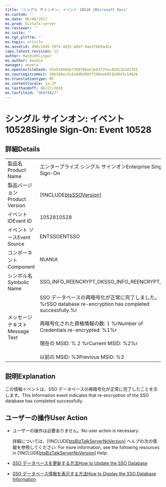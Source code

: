 ```yaml
---
title: 'シングル サインオン: イベント 10528 |Microsoft Docs'
ms.custom: ''
ms.date: 06/08/2017
ms.prod: biztalk-server
ms.reviewer: ''
ms.suite: ''
ms.tgt_pltfrm: ''
ms.topic: article
ms.assetid: d96c1645-70f4-4d15-a0d7-0ae37669ad2a
caps.latest.revision: 12
author: MandiOhlinger
ms.author: mandia
manager: anneta
ms.openlocfilehash: d2e91944de7399f8bee3e03f3facdb91263d2761
ms.sourcegitcommit: 266308ec5c6a9d8d80ff298ee6051b4843c5d626
ms.translationtype: MT
ms.contentlocale: ja-JP
ms.lasthandoff: 06/27/2018
ms.locfileid: "36974827"
---
```

# <a name="single-sign-on-event-10528"></a><span data-ttu-id="cdb74-102">シングル サインオン: イベント 10528</span><span class="sxs-lookup"><span data-stu-id="cdb74-102">Single Sign-On: Event 10528</span></span>
## <a name="details"></a><span data-ttu-id="cdb74-103">詳細</span><span class="sxs-lookup"><span data-stu-id="cdb74-103">Details</span></span>  

|                 |                                                                                                                                                                            |
|-----------------|----------------------------------------------------------------------------------------------------------------------------------------------------------------------------|
|  <span data-ttu-id="cdb74-104">製品名</span><span class="sxs-lookup"><span data-stu-id="cdb74-104">Product Name</span></span>   |                                                                         <span data-ttu-id="cdb74-105">エンタープライズ シングル サインオン</span><span class="sxs-lookup"><span data-stu-id="cdb74-105">Enterprise Single Sign-On</span></span>                                                                          |
| <span data-ttu-id="cdb74-106">製品バージョン</span><span class="sxs-lookup"><span data-stu-id="cdb74-106">Product Version</span></span> |                                                         [!INCLUDE[btsSSOVersion](../includes/btsssoversion-md.md)]                                                         |
|    <span data-ttu-id="cdb74-107">イベント ID</span><span class="sxs-lookup"><span data-stu-id="cdb74-107">Event ID</span></span>     |                                                                                   <span data-ttu-id="cdb74-108">10528</span><span class="sxs-lookup"><span data-stu-id="cdb74-108">10528</span></span>                                                                                    |
|  <span data-ttu-id="cdb74-109">イベント ソース</span><span class="sxs-lookup"><span data-stu-id="cdb74-109">Event Source</span></span>   |                                                                                   <span data-ttu-id="cdb74-110">ENTSSO</span><span class="sxs-lookup"><span data-stu-id="cdb74-110">ENTSSO</span></span>                                                                                   |
|    <span data-ttu-id="cdb74-111">コンポーネント</span><span class="sxs-lookup"><span data-stu-id="cdb74-111">Component</span></span>    |                                                                                    <span data-ttu-id="cdb74-112">N\A</span><span class="sxs-lookup"><span data-stu-id="cdb74-112">N\A</span></span>                                                                                     |
|  <span data-ttu-id="cdb74-113">シンボル名</span><span class="sxs-lookup"><span data-stu-id="cdb74-113">Symbolic Name</span></span>  |                                                                           <span data-ttu-id="cdb74-114">SSO_INFO_REENCRYPT_OK</span><span class="sxs-lookup"><span data-stu-id="cdb74-114">SSO_INFO_REENCRYPT_OK</span></span>                                                                            |
|  <span data-ttu-id="cdb74-115">メッセージ テキスト</span><span class="sxs-lookup"><span data-stu-id="cdb74-115">Message Text</span></span>   | <span data-ttu-id="cdb74-116">SSO データベースの再暗号化が正常に完了しました。%r</span><span class="sxs-lookup"><span data-stu-id="cdb74-116">SSO database re-encryption has completed successfully.%r</span></span><br /><br /> <span data-ttu-id="cdb74-117">再暗号化された資格情報の数: 1 %r</span><span class="sxs-lookup"><span data-stu-id="cdb74-117">Number of Credentials re-encrypted: %1%r</span></span><br /><br /> <span data-ttu-id="cdb74-118">現在の MSID: % 2 %r</span><span class="sxs-lookup"><span data-stu-id="cdb74-118">Current MSID: %2%r</span></span><br /><br /> <span data-ttu-id="cdb74-119">以前の MSID: %3</span><span class="sxs-lookup"><span data-stu-id="cdb74-119">Previous MSID: %3</span></span> |

## <a name="explanation"></a><span data-ttu-id="cdb74-120">説明</span><span class="sxs-lookup"><span data-stu-id="cdb74-120">Explanation</span></span>  
 <span data-ttu-id="cdb74-121">この情報イベントは、SSO データベースの再暗号化が正常に完了したことを示します。</span><span class="sxs-lookup"><span data-stu-id="cdb74-121">This Information event indicates that re-encryption of the SSO database has completed successfully.</span></span>  

## <a name="user-action"></a><span data-ttu-id="cdb74-122">ユーザーの操作</span><span class="sxs-lookup"><span data-stu-id="cdb74-122">User Action</span></span>  

- <span data-ttu-id="cdb74-123">ユーザーの操作は必要ありません。</span><span class="sxs-lookup"><span data-stu-id="cdb74-123">No user action is necessary.</span></span>  

  <span data-ttu-id="cdb74-124">詳細については、[!INCLUDE[btsBizTalkServerNoVersion](../includes/btsbiztalkservernoversion-md.md)] ヘルプの次の情報を参照してください: </span><span class="sxs-lookup"><span data-stu-id="cdb74-124">For more information, see the following resources in [!INCLUDE[btsBizTalkServerNoVersion](../includes/btsbiztalkservernoversion-md.md)] Help:</span></span>  

- [<span data-ttu-id="cdb74-125">SSO データベースを更新する方法</span><span class="sxs-lookup"><span data-stu-id="cdb74-125">How to Update the SSO Database</span></span>](../core/how-to-update-the-sso-database.md)  

- [<span data-ttu-id="cdb74-126">SSO データベース情報を表示する方法</span><span class="sxs-lookup"><span data-stu-id="cdb74-126">How to Display the SSO Database Information</span></span>](../core/how-to-display-the-sso-database-information.md)
